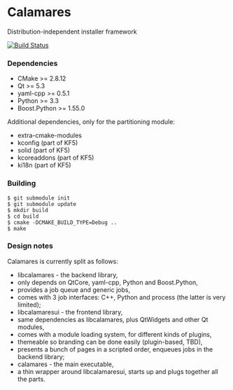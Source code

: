 Calamares
=========

Distribution-independent installer framework

[![Build Status](http://54.252.111.23:8080/buildStatus/icon?job=calamares-master)](http://54.252.111.23:8080/job/calamares-master/)

### Dependencies
* CMake >= 2.8.12
* Qt >= 5.3
* yaml-cpp >= 0.5.1
* Python >= 3.3
* Boost.Python >= 1.55.0

Additional dependencies, only for the partitioning module:
* extra-cmake-modules
* kconfig (part of KF5)
* solid (part of KF5)
* kcoreaddons (part of KF5)
* ki18n (part of KF5)

### Building
```
$ git submodule init
$ git submodule update
$ mkdir build
$ cd build
$ cmake -DCMAKE_BUILD_TYPE=Debug ..
$ make
```

### Design notes
Calamares is currently split as follows:
* libcalamares - the backend library,
 * only depends on QtCore, yaml-cpp, Python and Boost.Python,
 * provides a job queue and generic jobs,
 * comes with 3 job interfaces: C++, Python and process (the latter is very limited);
* libcalamaresui - the frontend library,
 * same dependencies as libcalamares, plus QtWidgets and other Qt modules,
 * comes with a module loading system, for different kinds of plugins,
 * themeable so branding can be done easily (plugin-based, TBD),
 * presents a bunch of pages in a scripted order, enqueues jobs in the backend library;
* calamares - the main executable,
 * a thin wrapper around libcalamaresui, starts up and plugs together all the parts.
